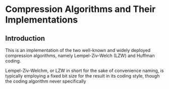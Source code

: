 # Compression Algorithms and Their Implementations

## Introduction

This is an implementation of the two well-known and widely deployed compression algorithms,
namely Lempel-Ziv-Welch (LZW) and Huffman coding.

Lempel-Ziv-Welchm, or LZW in short for the sake of convenience naming,
is typically employing a fixed bit size for the result in its coding style,
though the coding algorithm never specifically 
